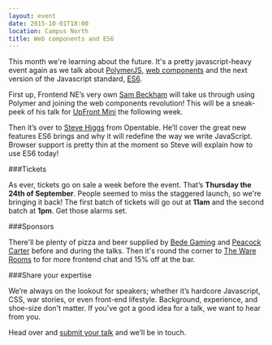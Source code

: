 ```yaml
---
layout: event
date: 2015-10-01T18:00
location: Campus North
title: Web components and ES6
---
```


This month we're learning about the future. It's a pretty javascript-heavy event again as we talk about [PolymerJS](https://www.polymer-project.org/1.0/), [web components](http://webcomponents.org/) and the next version of the Javascript standard, [ES6](https://github.com/lukehoban/es6features).

First up, Frontend NE’s very own  [Sam Beckham](https://twitter.com/samdbeckham) will take us through using Polymer and joining the web components revolution! This will be a sneak-peek of his talk for [UpFront Mini](https://www.manchesterdigital.com/events/upfront-mini) the following week.

Then it’s over to [Steve Higgs](https://twitter.com/shiggsatwork) from Opentable. He’ll cover the great new features ES6 brings and why it will redefine the way we write JavaScript. Browser support is pretty thin at the moment so Steve will explain how to use ES6 today!


###Tickets

As ever, tickets go on sale a week before the event. That’s **Thursday the 24th of September**. People seemed to miss the staggered launch, so we're bringing it back! The first batch of tickets will go out at **11am** and the second batch at **1pm**. Get those alarms set.

###Sponsors

There'll be plenty of pizza and beer supplied by [Bede Gaming](http://www.bedegaming.com/) and [Peacock Carter](http://www.peacockcarter.co.uk/) before and during the talks. Then it's round the corner to [The Ware Rooms](http://www.thewarerooms.co.uk) to for more frontend chat and 15% off at the bar.


###Share your expertise

We’re always on the lookout for speakers; whether it’s hardcore Javascript, CSS, war stories, or even front-end lifestyle. Background, experience, and shoe-size don't matter. If you've got a good idea for a talk, we want to hear from you.


Head over and [submit your talk](https://frontendne.typeform.com/to/BgAKni) and we’ll be in touch.
